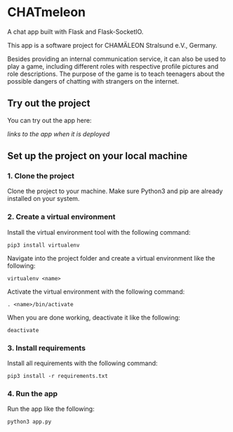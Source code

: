 # CHATmeleon
A chat app built with Flask and Flask-SocketIO.

This app is a software project for CHAMÄLEON Stralsund e.V., Germany. 

Besides providing an internal communication service, it can also be used to play a game, including different roles with respective profile pictures 
and role descriptions. The purpose of the game is to teach teenagers about the possible dangers of chatting with strangers on the internet.

## Try out the project
You can try out the app here:

*links to the app when it is deployed*

## Set up the project on your local machine
### 1. Clone the project
Clone the project to your machine. Make sure Python3 and pip are already installed on your system.
### 2. Create a virtual environment
Install the virtual environment tool with the following command:
```
pip3 install virtualenv
```
Navigate into the project folder and create a virtual environment like the following:
```
virtualenv <name>
```
Activate the virtual environment with the following command:
```
. <name>/bin/activate
```
When you are done working, deactivate it like the following:
```
deactivate
```
### 3. Install requirements
Install all requirements with the following command:
```
pip3 install -r requirements.txt
```
### 4. Run the app
Run the app like the following:
```
python3 app.py
```

